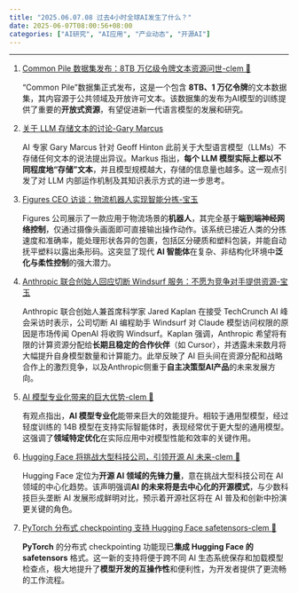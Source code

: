 ```yaml
---
title: "2025.06.07.08 过去4小时全球AI发生了什么？"
date: 2025-06-07T08:00:56+08:00
categories: ["AI研究", "AI应用", "产业动态", "开源AI"]
---
```


---

1.  [Common Pile 数据集发布：8TB 万亿级令牌文本资源问世-clem 🤗](https://x.com/ClementDelangue/status/1931126461722931305)

    “Common Pile”数据集正式发布，这是一个包含 **8TB、1 万亿令牌**的文本数据集，其内容源于公共领域及开放许可文本。该数据集的发布为AI模型的训练提供了重要的**开放式资源**，有望促进新一代语言模型的发展和研究。

2.  [关于 LLM 存储文本的讨论-Gary Marcus](https://x.com/GaryMarcus/status/1931117692125053136)

    AI 专家 Gary Marcus 针对 Geoff Hinton 此前关于大型语言模型（LLMs）不存储任何文本的说法提出异议。Markus 指出，**每个 LLM 模型实际上都以不同程度地“存储”文本**，并且模型规模越大，存储的信息量也越多。这一观点引发了对 LLM 内部运作机制及其知识表示方式的进一步思考。

3.  [Figures CEO 访谈：物流机器人实现智能分拣-宝玉](https://x.com/dotey/status/1931109466054836327)

    Figures 公司展示了一款应用于物流场景的**机器人**，其完全基于**端到端神经网络控制**，仅通过摄像头画面即可直接输出操作动作。该系统已接近人类的分拣速度和准确率，能处理形状各异的包裹，包括区分硬质和塑料包装，并能自动抚平塑料以露出条形码。这突显了现代 **AI 智能体**在复杂、非结构化环境中**泛化与柔性控制**的强大潜力。

4.  [Anthropic 联合创始人回应切断 Windsurf 服务：不愿为竞争对手提供资源-宝玉](https://x.com/dotey/status/1931104160268861516)

    Anthropic 联合创始人兼首席科学家 Jared Kaplan 在接受 TechCrunch AI 峰会采访时表示，公司切断 AI 编程助手 Windsurf 对 Claude 模型访问权限的原因是市场传闻 OpenAI 将收购 Windsurf。Kaplan 强调，Anthropic 希望将有限的计算资源分配给**长期且稳定的合作伙伴**（如 Cursor），并透露未来数月将大幅提升自身模型数量和计算能力。此举反映了 AI 巨头间在资源分配和战略合作上的激烈竞争，以及Anthropic侧重于**自主决策型AI产品**的未来发展方向。

5.  [AI 模型专业化带来的巨大优势-clem 🤗](https://x.com/ClementDelangue/status/1931087850067329166)

    有观点指出，**AI 模型专业化**能带来巨大的效能提升。相较于通用型模型，经过轻度训练的 14B 模型在支持实际智能体时，表现经常优于更大型的通用模型。这强调了**领域特定优化**在实际应用中对模型性能和效率的关键作用。

6.  [Hugging Face 将挑战大型科技公司，引领开源 AI 未来-clem 🤗](https://x.com/ClementDelangue/status/1931085091716972545)

    Hugging Face 定位为**开源 AI 领域的先锋力量**，意在挑战大型科技公司在 AI 领域的中心化趋势。该声明强调**AI 的未来将是去中心化的开源模式**，与少数科技巨头垄断 AI 发展形成鲜明对比，预示着开源社区将在 AI 普及和创新中扮演更关键的角色。

7.  [PyTorch 分布式 checkpointing 支持 Hugging Face safetensors-clem 🤗](https://x.com/ClementDelangue/status/1931083312568623178)

    **PyTorch** 的分布式 checkpointing 功能现已**集成 Hugging Face 的 safetensors** 格式。这一新的支持将便于跨不同 AI 生态系统保存和加载模型检查点，极大地提升了**模型开发的互操作性**和便利性，为开发者提供了更流畅的工作流程。